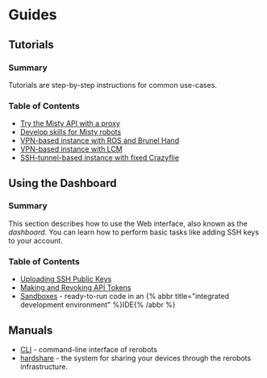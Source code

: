 # Guides

## Tutorials

### Summary

Tutorials are step-by-step instructions for common use-cases.

### Table of Contents

* [Try the Misty API with a proxy](/tutorials/proxy_fixedmisty)
* [Develop skills for Misty robots](/tutorials/mistyskills)
* [VPN-based instance with ROS and Brunel Hand](/tutorials/vpn_brunelhand)
* [VPN-based instance with LCM](/tutorials/vpn_lcm)
* [SSH-tunnel-based instance with fixed Crazyflie](/tutorials/sshtunnel_fixedcrazyflie)


## Using the Dashboard

### Summary

This section describes how to use the Web interface, also known as the
_dashboard_.
You can learn how to perform basic tasks like adding SSH keys to your account.

### Table of Contents

* [Uploading SSH Public Keys](/webui/uploading-ssh-public-keys)
* [Making and Revoking API Tokens](/webui/making-and-revoking-api-tokens)
* [Sandboxes](/sandbox) - ready-to-run code in an {% abbr title="integrated development environment" %}IDE{% /abbr %}


## Manuals

* [CLI](/tools/cli) - command-line interface of rerobots
* [hardshare](https://docs.hardshare.dev/) - the system for sharing your devices through the rerobots infrastructure.

